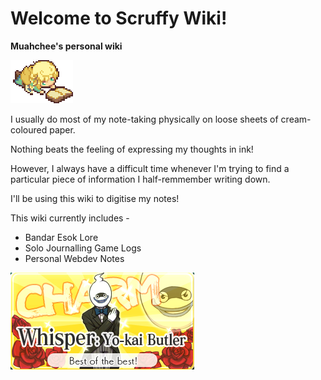 # Welcome to Scruffy Wiki!

**Muahchee's personal wiki**

![Nora Reading](images/noraReading.gif)

I usually do most of my note-taking physically on loose sheets of cream-coloured paper. 

Nothing beats the feeling of expressing my thoughts in ink!

However, I always have a difficult time whenever I'm trying to find a particular piece of information I half-remmember writing down.

I'll be using this wiki to digitise my notes!

This wiki currently includes - 

- Bandar Esok Lore
- Solo Journalling Game Logs
- Personal Webdev Notes

![Whisper dressed as a butler](images/whisper-butler.jpg)